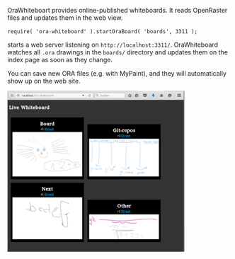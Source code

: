 OraWhiteboart provides online-published whiteboards. It reads OpenRaster files and updates them in the web view. 

    require( 'ora-whiteboard' ).startOraBoard( 'boards', 3311 );
    
starts a web server listening on `http://localhost:3311/`. OraWhiteboard watches all `.ora` drawings 
in the `boards/` directory and updates them on the index page as soon as they change.
 
You can save new ORA files (e.g. with MyPaint), and they will automatically show up on the web site.

![Screenshot](resources/screenshot.png)

